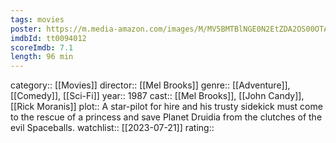 ```yaml
---
tags: movies
poster: https://m.media-amazon.com/images/M/MV5BMTBlNGE0N2EtZDA2OS00OTA3LWFiYjUtODI0YzFmODY3NDExXkEyXkFqcGdeQXVyMjUzOTY1NTc@._V1_SX300.jpg
imdbId: tt0094012
scoreImdb: 7.1
length: 96 min
---
```


category:: [[Movies]]
director:: [[Mel Brooks]]
genre:: [[Adventure]], [[Comedy]], [[Sci-Fi]]
year:: 1987
cast:: [[Mel Brooks]], [[John Candy]], [[Rick Moranis]]
plot:: A star-pilot for hire and his trusty sidekick must come to the rescue of a princess and save Planet Druidia from the clutches of the evil Spaceballs.
watchlist:: [[2023-07-21]]
rating::
